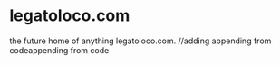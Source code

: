 # legatoloco.com
the future home of anything legatoloco.com.
//adding 
appending from codeappending from code
